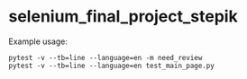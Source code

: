 # selenium_final_project_stepik

Example usage:
```
pytest -v --tb=line --language=en -m need_review
pytest -v --tb=line --language=en test_main_page.py
```
